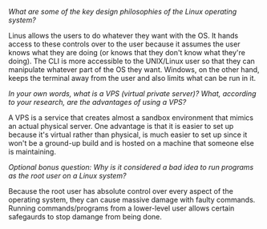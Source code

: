 *What are some of the key design philosophies of the Linux operating system?*

Linus allows the users to do whatever they want with the OS. It hands access to these controls over to the user because
it assumes the user knows what they are doing (or knows that they don't know what they're doing). The CLI is more accessible
to the UNIX/Linux user so that they can manipulate whatever part of the OS they want. Windows, on the other hand, keeps 
the terminal away from the user and also limits what can be run in it. 

*In your own words, what is a VPS (virtual private server)? What, according to your research, are the advantages of using a VPS?*

A VPS is a service that creates almost a sandbox environment that mimics an actual physical server. One advantage is that it is
easier to set up because it's virtual rather than physical, is much easier to set up since it won't be a ground-up build and is hosted
on a machine that someone else is maintaining. 

*Optional bonus question: Why is it considered a bad idea to run programs as the root user on a Linux system?*

Because the root user has absolute control over every aspect of the operating system, they can cause massive damage with faulty
commands. Running commands/programs from a lower-level user allows certain safegaurds to stop damange from being done.
